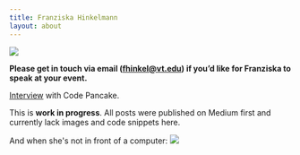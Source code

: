 ```yaml
---
title: Franziska Hinkelmann
layout: about
---
```


![](https://fhinkel.github.io/images/hinkelmannSmall.jpeg)

**Please get in touch via email (fhinkel@vt.edu) if you’d like for Franziska to speak at your event.**

[Interview](http://www.codepancake.com/spotlight-number-78-software-engineer-franziska/) with Code Pancake.

This is **work in progress**. All posts were published on Medium first and currently lack images and code snippets here.

And when she's not in front of a computer:
![](https://fhinkel.github.io/images/horse.gif)



